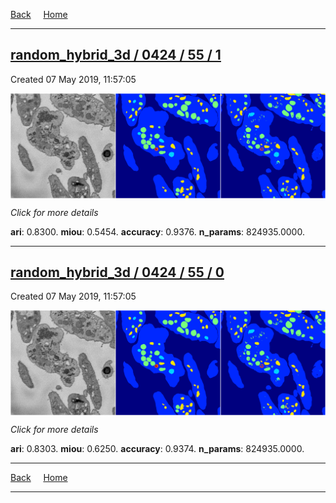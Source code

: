 
[Back](..)&nbsp;&nbsp;&nbsp;&nbsp;&nbsp;[Home](https://leapmanlab.github.io/snapshots)

---

<div class="summary"><a href="1"><h2>random_hybrid_3d / 0424 / 55 / 1</h2></a><p>Created 07 May 2019, 11:57:05
</p><a href="1"><img src="1/media/summary.png" align="center"></a><p>
<i>Click for more details</i>
</p></div>

**ari**: 0.8300. **miou**: 0.5454. **accuracy**: 0.9376. **n_params**: 824935.0000. 

---

<div class="summary"><a href="0"><h2>random_hybrid_3d / 0424 / 55 / 0</h2></a><p>Created 07 May 2019, 11:57:05
</p><a href="0"><img src="0/media/summary.png" align="center"></a><p>
<i>Click for more details</i>
</p></div>

**ari**: 0.8303. **miou**: 0.6250. **accuracy**: 0.9374. **n_params**: 824935.0000. 

---

[Back](..)&nbsp;&nbsp;&nbsp;&nbsp;&nbsp;[Home](https://leapmanlab.github.io/snapshots)

---